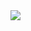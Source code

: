 <a href="https://github.com/elkanuco/elkanuco">
  <picture>
    <source media="(prefers-color-scheme: dark)" srcset="https://raw.githubusercontent.com/elkanuco/elkanuco/main/banner.svg">
    <img src="https://raw.githubusercontent.com/elkanuco/elkanuco/main/banner_light.svg">
  </picture>
</a>
